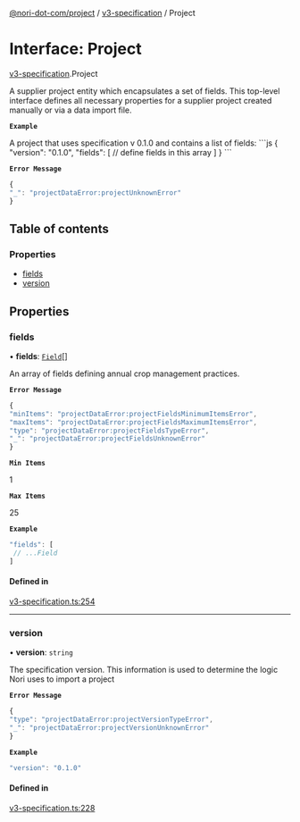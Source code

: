 [@nori-dot-com/project](../README.md) / [v3-specification](../modules/v3_specification.md) / Project

# Interface: Project

[v3-specification](../modules/v3_specification.md).Project

A supplier project entity which encapsulates a set of fields. This top-level interface defines all necessary properties for a supplier project created manually or via a data import file.

**`Example`**

<caption>A project that uses specification v 0.1.0 and contains a list of fields:</caption>
```js
{
 "version": "0.1.0",
 "fields": [
   // define fields in this array
 ]
}
```

**`Error Message`**

```js
{
"_": "projectDataError:projectUnknownError"
}
```

## Table of contents

### Properties

- [fields](v3_specification.Project.md#fields)
- [version](v3_specification.Project.md#version)

## Properties

### fields

• **fields**: [`Field`](v3_specification.Field.md)[]

An array of fields defining annual crop management practices.

**`Error Message`**

```js
{
"minItems": "projectDataError:projectFieldsMinimumItemsError",
"maxItems": "projectDataError:projectFieldsMaximumItemsError",
"type": "projectDataError:projectFieldsTypeError",
"_": "projectDataError:projectFieldsUnknownError"
}
```

**`Min Items`**

1

**`Max Items`**

25

**`Example`**

```js
"fields": [
 // ...Field
]
```

#### Defined in

[v3-specification.ts:254](https://github.com/nori-dot-eco/nori-dot-com/blob/d0f545e/packages/project/src/v3-specification.ts#L254)

___

### version

• **version**: `string`

The specification version. This information is used to determine the logic Nori uses to import a project

**`Error Message`**

```js
{
"type": "projectDataError:projectVersionTypeError",
"_": "projectDataError:projectVersionUnknownError"
}
```

**`Example`**

```js
"version": "0.1.0"
```

#### Defined in

[v3-specification.ts:228](https://github.com/nori-dot-eco/nori-dot-com/blob/d0f545e/packages/project/src/v3-specification.ts#L228)
